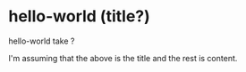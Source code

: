 hello-world (title?)
===========

hello-world take ?

I'm assuming that the above is the title and the rest is content.
